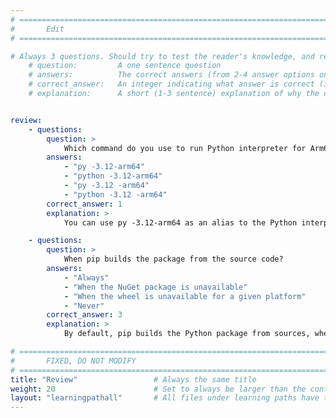 ```yaml
---
# ================================================================================
#       Edit
# ================================================================================

# Always 3 questions. Should try to test the reader's knowledge, and reinforce the key points you want them to remember.
    # question:         A one sentence question
    # answers:          The correct answers (from 2-4 answer options only). Should be surrounded by quotes.
    # correct_answer:   An integer indicating what answer is correct (index starts from 0)
    # explanation:      A short (1-3 sentence) explanation of why the correct answer is correct. Can add additional context if desired


review:
    - questions:
        question: >
            Which command do you use to run Python interpreter for Arm64?
        answers:
            - "py -3.12-arm64"
            - "python -3.12-arm64"
            - "py -3.12 -arm64"
            - "python -3.12 -arm64"
        correct_answer: 1               
        explanation: >
            You can use py -3.12-arm64 as an alias to the Python interpreter for Arm64

    - questions:
        question: >
            When pip builds the package from the source code?
        answers:
            - "Always"
            - "When the NuGet package is unavailable"
            - "When the wheel is unavailable for a given platform"
            - "Never"
        correct_answer: 3
        explanation: >
            By default, pip builds the Python package from sources, when there is no a platform-specific wheel available

# ================================================================================
#       FIXED, DO NOT MODIFY
# ================================================================================
title: "Review"                 # Always the same title
weight: 20                      # Set to always be larger than the content in this path
layout: "learningpathall"       # All files under learning paths have this same wrapper
---
```


